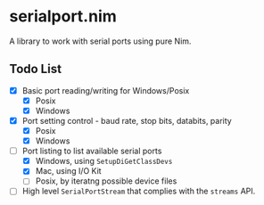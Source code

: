 # serialport.nim

A library to work with serial ports using pure Nim.

## Todo List

- [X] Basic port reading/writing for Windows/Posix
    - [X] Posix
    - [X] Windows
- [X] Port setting control - baud rate, stop bits, databits, parity
    - [X] Posix
    - [X] Windows
- [ ] Port listing to list available serial ports
    - [X] Windows, using `SetupDiGetClassDevs`
    - [X] Mac, using I/O Kit
    - [ ] Posix, by iteratng possible device files
- [ ] High level `SerialPortStream` that complies with the `streams` API.
